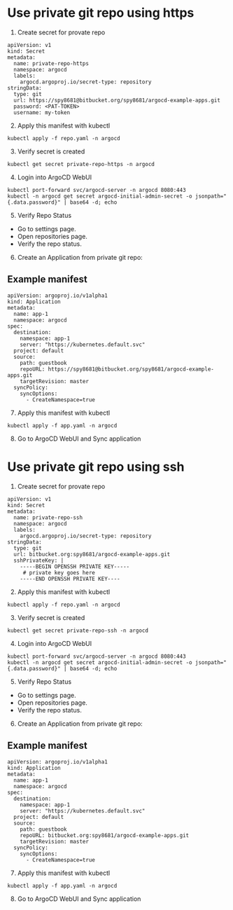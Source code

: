 # Use private git repo using https
1. Create secret for provate repo
```
apiVersion: v1
kind: Secret
metadata:
  name: private-repo-https
  namespace: argocd
  labels:
    argocd.argoproj.io/secret-type: repository
stringData:
  type: git
  url: https://spy8681@bitbucket.org/spy8681/argocd-example-apps.git
  password: <PAT-TOKEN>
  username: my-token
```
2. Apply this manifest with kubectl
```
kubectl apply -f repo.yaml -n argocd
```
3. Verify secret is created
```
kubectl get secret private-repo-https -n argocd
```
4. Login into ArgoCD WebUI
```
kubectl port-forward svc/argocd-server -n argocd 8080:443
kubectl -n argocd get secret argocd-initial-admin-secret -o jsonpath="{.data.password}" | base64 -d; echo
```
5. Verify Repo Status
* Go to settings page.
* Open repositories page.
* Verify the repo status.

6. Create an Application from private git repo:

Example manifest
---
```
apiVersion: argoproj.io/v1alpha1
kind: Application
metadata: 
  name: app-1
  namespace: argocd
spec: 
  destination: 
    namespace: app-1
    server: "https://kubernetes.default.svc"
  project: default
  source: 
    path: guestbook
    repoURL: https://spy8681@bitbucket.org/spy8681/argocd-example-apps.git
    targetRevision: master
  syncPolicy:
    syncOptions:
      - CreateNamespace=true
```
7. Apply this manifest with kubectl
```
kubectl apply -f app.yaml -n argocd
```

8. Go to ArgoCD WebUI and Sync application


# Use private git repo using ssh
1. Create secret for provate repo
```
apiVersion: v1
kind: Secret
metadata:
  name: private-repo-ssh
  namespace: argocd
  labels:
    argocd.argoproj.io/secret-type: repository
stringData:
  type: git
  url: bitbucket.org:spy8681/argocd-example-apps.git
  sshPrivateKey: |
    -----BEGIN OPENSSH PRIVATE KEY-----
     # private key goes here
    -----END OPENSSH PRIVATE KEY----
```
2. Apply this manifest with kubectl
```
kubectl apply -f repo.yaml -n argocd
```
3. Verify secret is created
```
kubectl get secret private-repo-ssh -n argocd
```
4. Login into ArgoCD WebUI
```
kubectl port-forward svc/argocd-server -n argocd 8080:443
kubectl -n argocd get secret argocd-initial-admin-secret -o jsonpath="{.data.password}" | base64 -d; echo
```
5. Verify Repo Status
* Go to settings page.
* Open repositories page.
* Verify the repo status.

6. Create an Application from private git repo:

Example manifest
---
```
apiVersion: argoproj.io/v1alpha1
kind: Application
metadata: 
  name: app-1
  namespace: argocd
spec: 
  destination: 
    namespace: app-1
    server: "https://kubernetes.default.svc"
  project: default
  source: 
    path: guestbook
    repoURL: bitbucket.org:spy8681/argocd-example-apps.git
    targetRevision: master
  syncPolicy:
    syncOptions:
      - CreateNamespace=true
```
7. Apply this manifest with kubectl
```
kubectl apply -f app.yaml -n argocd
```
8. Go to ArgoCD WebUI and Sync application
